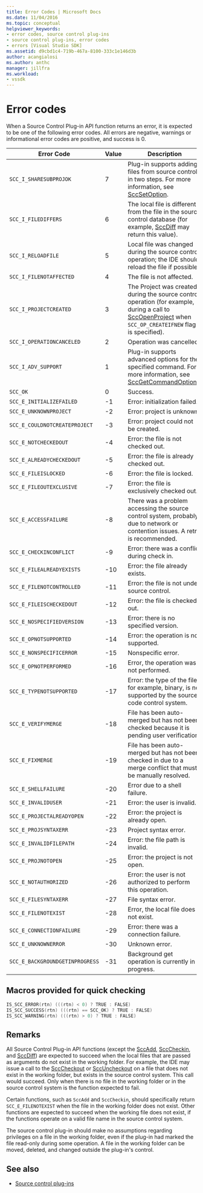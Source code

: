```yaml
---
title: Error Codes | Microsoft Docs
ms.date: 11/04/2016
ms.topic: conceptual
helpviewer_keywords:
- error codes, source control plug-ins
- source control plug-ins, error codes
- errors [Visual Studio SDK]
ms.assetid: d9cbd1c4-719b-467a-8100-333c1e146d3b
author: acangialosi
ms.author: anthc
manager: jillfra
ms.workload:
- vssdk
---
```

# Error codes
When a Source Control Plug-in API function returns an error, it is expected to be one of the following error codes. All errors are negative, warnings or informational error codes are positive, and success is 0.

|Error Code|Value|Description|
|----------------|-----------|-----------------|
|`SCC_I_SHARESUBPROJOK`|7|Plug-in supports adding files from source control in two steps. For more information, see [SccSetOption](../extensibility/sccsetoption-function.md).|
|`SCC_I_FILEDIFFERS`|6|The local file is different from the file in the source control database (for example, [SccDiff](../extensibility/sccdiff-function.md) may return this value).|
|`SCC_I_RELOADFILE`|5|Local file was changed during the source control operation; the IDE should reload the file if possible.|
|`SCC_I_FILENOTAFFECTED`|4|The file is not affected.|
|`SCC_I_PROJECTCREATED`|3|The Project was created during the source control operation (for example, during a call to [SccOpenProject](../extensibility/sccopenproject-function.md) when `SCC_OP_CREATEIFNEW` flag is specified).|
|`SCC_I_OPERATIONCANCELED`|2|Operation was cancelled.|
|`SCC_I_ADV_SUPPORT`|1|Plug-in supports advanced options for the specified command. For more information, see [SccGetCommandOptions](../extensibility/sccgetcommandoptions-function.md).|
|`SCC_OK`|0|Success.|
|`SCC_E_INITIALIZEFAILED`|-1|Error: initialization failed.|
|`SCC_E_UNKNOWNPROJECT`|-2|Error: project is unknown.|
|`SCC_E_COULDNOTCREATEPROJECT`|-3|Error: project could not be created.|
|`SCC_E_NOTCHECKEDOUT`|-4|Error: the file is not checked out.|
|`SCC_E_ALREADYCHECKEDOUT`|-5|Error: the file is already checked out.|
|`SCC_E_FILEISLOCKED`|-6|Error: the file is locked.|
|`SCC_E_FILEOUTEXCLUSIVE`|-7|Error: the file is exclusively checked out.|
|`SCC_E_ACCESSFAILURE`|-8|There was a problem accessing the source control system, probably due to network or contention issues. A retry is recommended.|
|`SCC_E_CHECKINCONFLICT`|-9|Error: there was a conflict during check in.|
|`SCC_E_FILEALREADYEXISTS`|-10|Error: the file already exists.|
|`SCC_E_FILENOTCONTROLLED`|-11|Error: the file is not under source control.|
|`SCC_E_FILEISCHECKEDOUT`|-12|Error: the file is checked out.|
|`SCC_E_NOSPECIFIEDVERSION`|-13|Error: there is no specified version.|
|`SCC_E_OPNOTSUPPORTED`|-14|Error: the operation is not supported.|
|`SCC_E_NONSPECIFICERROR`|-15|Nonspecific error.|
|`SCC_E_OPNOTPERFORMED`|-16|Error, the operation was not performed.|
|`SCC_E_TYPENOTSUPPORTED`|-17|Error: the type of the file, for example, binary, is not supported by the source code control system.|
|`SCC_E_VERIFYMERGE`|-18|File has been auto-merged but has not been checked because it is pending user verification.|
|`SCC_E_FIXMERGE`|-19|File has been auto-merged but has not been checked in due to a merge conflict that must be manually resolved.|
|`SCC_E_SHELLFAILURE`|-20|Error due to a shell failure.|
|`SCC_E_INVALIDUSER`|-21|Error: the user is invalid.|
|`SCC_E_PROJECTALREADYOPEN`|-22|Error: the project is already open.|
|`SCC_E_PROJSYNTAXERR`|-23|Project syntax error.|
|`SCC_E_INVALIDFILEPATH`|-24|Error: the file path is invalid.|
|`SCC_E_PROJNOTOPEN`|-25|Error: the project is not open.|
|`SCC_E_NOTAUTHORIZED`|-26|Error: the user is not authorized to perform this operation.|
|`SCC_E_FILESYNTAXERR`|-27|File syntax error.|
|`SCC_E_FILENOTEXIST`|-28|Error, the local file does not exist.|
|`SCC_E_CONNECTIONFAILURE`|-29|Error: there was a connection failure.|
|`SCC_E_UNKNOWNERROR`|-30|Unknown error.|
|`SCC_E_BACKGROUNDGETINPROGRESS`|-31|Background get operation is currently in progress.|

## Macros provided for quick checking

```cpp
IS_SCC_ERROR(rtn) (((rtn) < 0) ? TRUE : FALSE)
IS_SCC_SUCCESS(rtn) (((rtn) == SCC_OK) ? TRUE : FALSE)
IS_SCC_WARNING(rtn) (((rtn) > 0) ? TRUE : FALSE)
```

## Remarks
 All Source Control Plug-in API functions (except the [SccAdd](../extensibility/sccadd-function.md), [SccCheckin](../extensibility/scccheckin-function.md), and [SccDiff](../extensibility/sccdiff-function.md)) are expected to succeed when the local files that are passed as arguments do not exist in the working folder. For example, the IDE may issue a call to the [SccCheckout](../extensibility/scccheckout-function.md) or [SccUncheckout](../extensibility/sccuncheckout-function.md) on a file that does not exist in the working folder, but exists in the source control system. This call would succeed. Only when there is no file in the working folder or in the source control system is the function expected to fail.

 Certain functions, such as `SccAdd` and `SccCheckin`, should specifically return `SCC_E_FILENOTEXIST` when the file in the working folder does not exist. Other functions are expected to succeed when the working file does not exist, if the functions operate on a valid file name in the source control system.

 The source control plug-in should make no assumptions regarding privileges on a file in the working folder, even if the plug-in had marked the file read-only during some operation. A file in the working folder can be moved, deleted, and changed outside the plug-in's control.

## See also
- [Source control plug-ins](../extensibility/source-control-plug-ins.md)
